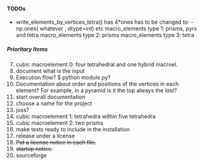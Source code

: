 #### TODOs
* write_elements_by_vertices_tetra() has 4\*ones 
has to be changed to: -np.ones( whatever , dtype=int) etc
macro_elements type 1: prisms, pyrs and tetra
macro_elements type 2: prisms
macro_elements type 3: tetra

##### Prioritary Items
7. cubic macroelement 0: four tetrahedral and one hybrid macroel.
2. document what is the input
2. Execution flow? $ python module.py?
3. Documentation about order and positions 
   of the vertices in each element? For example, in a pyramid is it the top always
   the _last_?
4. start overall documentation
5. choose a name for the project
6. joss?
8. cubic macroelement 1: tetrahedra within five tetrahedra 
9. cubic macroelement 2: two prisms
10. make tests ready to include in the installation
11. release under a license
  1. ~~Put a license notice in each file.~~
  2. ~~startup notice.~~
12. sourceforge  
